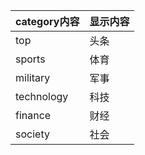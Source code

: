 | category内容 | 显示内容 |
| ------------ | -------- |
| top          | 头条     |
| sports       | 体育     |
| military     | 军事     |
| technology   | 科技     |
| finance      | 财经     |
| society      | 社会     |

